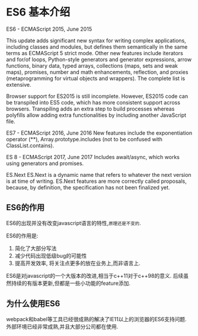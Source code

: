 
# ES6 基本介绍


ES6 - ECMAScript 2015, June 2015

This update adds significant new syntax for writing complex applications, including classes and modules, but defines them semantically in the same terms as ECMAScript 5 strict mode. Other new features include iterators and for/of loops, Python-style generators and generator expressions, arrow functions, binary data, typed arrays, collections (maps, sets and weak maps), promises, number and math enhancements, reflection, and proxies (metaprogramming for virtual objects and wrappers). The complete list is extensive.

Browser support for ES2015 is still incomplete. However, ES2015 code can be transpiled into ES5 code, which has more consistent support across browsers. Transpiling adds an extra step to build processes whereas polyfills allow adding extra functionalities by including another JavaScript file.

ES7 - ECMAScript 2016, June 2016
New features include the exponentiation operator (**), Array.prototype.includes (not to be confused with ClassList.contains).

ES 8 - ECMAScript 2017, June 2017
Includes await/async, which works using generators and promises.

ES.Next
ES.Next is a dynamic name that refers to whatever the next version is at time of writing. ES.Next features are more correctly called proposals, because, by definition, the specification has not been finalized yet.


## ES6的作用

ES6的出现并没有改变javascript语言的特性,`原理还是不变的`.

ES6的作用是:
1. 简化了大部分写法
2. 减少代码出现低级bug的可能性
3. 提高开发效率, 将关注点更多的放在业务上,而非语言上.

ES6是对javascript的一个大版本的改进,相当于c++11对于c++98的意义. 后续虽然持续的有版本更新,但都是一些小功能的feature添加.

## 为什么使用ES6
webpack和babel等工具已经很成熟的解决了IE11以上的浏览器的ES6支持问题.
外部环境已经非常成熟,并且大部分公司都在使用.